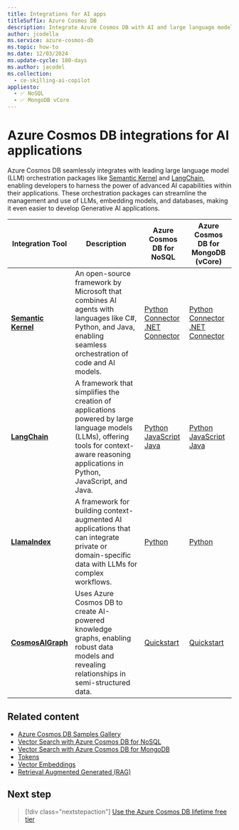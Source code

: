 ```yaml
---
title: Integrations for AI apps
titleSuffix: Azure Cosmos DB
description: Integrate Azure Cosmos DB with AI and large language model (LLM) orchestration packages like Semantic Kernel and LangChain.
author: jcodella
ms.service: azure-cosmos-db
ms.topic: how-to
ms.date: 12/03/2024
ms.update-cycle: 180-days
ms.author: jacodel
ms.collection:
  - ce-skilling-ai-copilot
appliesto:
  - ✅ NoSQL
  - ✅ MongoDB vCore
---
```


# Azure Cosmos DB integrations for AI applications

Azure Cosmos DB seamlessly integrates with leading large language model (LLM) orchestration packages like [Semantic Kernel](https://github.com/microsoft/semantic-kernel) and [LangChain](https://www.langchain.com/), enabling developers to harness the power of advanced AI capabilities within their applications. These orchestration packages can streamline the management and use of LLMs, embedding models, and databases, making it even easier to develop Generative AI applications.

| Integration Tool | Description | Azure Cosmos DB for NoSQL | Azure Cosmos DB for MongoDB (vCore) |
| --- | --- | --- | --- |
| **[Semantic Kernel](https://github.com/microsoft/semantic-kernel)** | An open-source framework by Microsoft that combines AI agents with languages like C#, Python, and Java, enabling seamless orchestration of code and AI models. | [Python Connector](/semantic-kernel/concepts/vector-store-connectors/out-of-the-box-connectors/azure-cosmosdb-nosql-connector?pivots=programming-language-python) <br> [.NET Connector](/semantic-kernel/concepts/vector-store-connectors/out-of-the-box-connectors/azure-cosmosdb-nosql-connector?pivots=programming-language-csharp) | [Python Connector](/semantic-kernel/concepts/vector-store-connectors/out-of-the-box-connectors/azure-cosmosdb-mongodb-connector?pivots=programming-language-python) <br> [.NET Connector](/semantic-kernel/concepts/vector-store-connectors/out-of-the-box-connectors/azure-cosmosdb-mongodb-connector?pivots=programming-language-csharp) |
| **[LangChain](https://www.langchain.com/)** | A framework that simplifies the creation of applications powered by large language models (LLMs), offering tools for context-aware reasoning applications in Python, JavaScript, and Java. | [Python](https://python.langchain.com/docs/integrations/vectorstores/azure_cosmos_db_no_sql/) <br> [JavaScript](https://js.langchain.com/docs/integrations/vectorstores/azure_cosmosdb_nosql/) <br> [Java](https://docs.langchain4j.dev/integrations/embedding-stores/azure-cosmos-nosql/) | [Python](https://python.langchain.com/docs/integrations/vectorstores/azure_cosmos_db/) <br> [JavaScript](https://js.langchain.com/docs/integrations/vectorstores/azure_cosmosdb_mongodb/) <br> [Java](https://docs.langchain4j.dev/integrations/embedding-stores/azure-cosmos-mongo-vcore/) |
| **[LlamaIndex](https://www.llamaindex.ai/)** | A framework for building context-augmented AI applications that can integrate private or domain-specific data with LLMs for complex workflows. | [Python](https://docs.llamaindex.ai/en/stable/examples/vector_stores/AzureCosmosDBNoSqlDemo/) | [Python](https://docs.llamaindex.ai/en/stable/examples/vector_stores/AzureCosmosDBMongoDBvCoreDemo/) |
| **[CosmosAIGraph](https://aka.ms/cosmosaigraph)** | Uses Azure Cosmos DB to create AI-powered knowledge graphs, enabling robust data models and revealing relationships in semi-structured data. | [Quickstart](https://github.com/AzureCosmosDB/CosmosAIGraph/tree/main/impl) | [Quickstart](https://github.com/AzureCosmosDB/CosmosAIGraph/tree/main/impl) |

## Related content

- [Azure Cosmos DB Samples Gallery](https://aka.ms/AzureCosmosDB/Gallery)
- [Vector Search with Azure Cosmos DB for NoSQL](vector-search-overview.md)
- [Vector Search with Azure Cosmos DB for MongoDB](../mongodb/vcore/vector-search.md)
- [Tokens](tokens.md)
- [Vector Embeddings](vector-embeddings.md)
- [Retrieval Augmented Generated (RAG)](rag.md)

## Next step

> [!div class="nextstepaction"]
> [Use the Azure Cosmos DB lifetime free tier](../free-tier.md)
